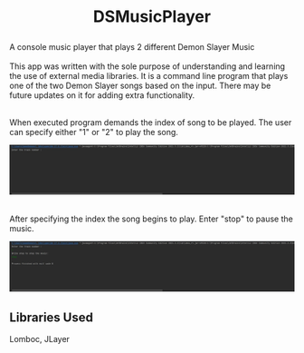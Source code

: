 # <p align="center">DSMusicPlayer</p> 
 A console music player that plays 2 different Demon Slayer Music
 </br></br>
 This app was written with the sole purpose of understanding and learning the use of external media libraries. It is a command line program that plays one of the two    Demon Slayer songs based on the input. There may be future updates on it for adding extra functionality.
 
 </br>
 When executed program demands the index of song to be played. The user can specify either "1" or "2" to play the song.
 <p align="center"><img src="MusicPlayer/src/SharedScreenshot.jpg"></p>
 
 </br>
 After specifying the index the song begins to play. Enter "stop" to pause the music.
 <p align="center"><img src="MusicPlayer/src/SharedScreenshot2.jpg"></p>
 
 
 
 ## Libraries Used
 Lomboc, JLayer

